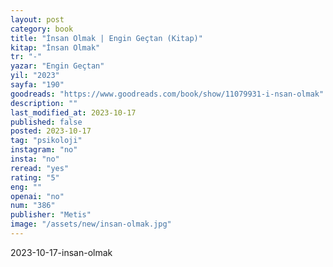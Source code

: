 ```yaml
---
layout: post
category: book
title: "İnsan Olmak | Engin Geçtan (Kitap)"
kitap: "İnsan Olmak"
tr: "-"
yazar: "Engin Geçtan"
yil: "2023"
sayfa: "190"
goodreads: "https://www.goodreads.com/book/show/11079931-i-nsan-olmak"
description: ""
last_modified_at: 2023-10-17
published: false
posted: 2023-10-17
tag: "psikoloji"
instagram: "no"
insta: "no"
reread: "yes"
rating: "5"
eng: ""
openai: "no"
num: "386"
publisher: "Metis"
image: "/assets/new/insan-olmak.jpg"
---
```


2023-10-17-insan-olmak
